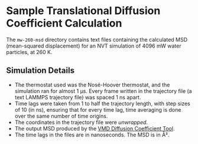 # Sample Translational Diffusion Coefficient Calculation

The `mw-260-msd` directory contains text files containing the calculated MSD (mean-squared displacement) for an NVT simulation of $4096$ mW water particles, at $260$ K. 

## Simulation Details

 - The thermostat used was the Nosé-Hoover thermostat, and the simulation ran for almost $1$ μs. Every frame written in the trajectory file (a text LAMMPS trajectory file) was spaced $1$ ns apart. 
 - Time lags were taken from $1$ to half the trajectory length, with step sizes of $10$ (in ns), ensuring that for every time lag, time averaging is done over the same number of time origins. 
 - The coordinates in the trajectory file were *unwrapped*. 
 - The output MSD produced by the [VMD Diffusion Coefficient Tool](https://github.com/giorginolab/vmd_diffusion_coefficient). 
 - The time lags in the files are in nanoseconds. The MSD is in Å².  